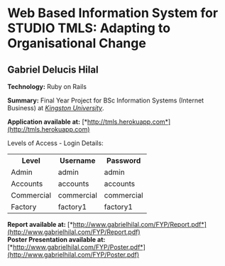 # Web Based Information System for STUDIO TMLS: Adapting to Organisational Change
## Gabriel Delucis Hilal

<strong>Technology:</strong> Ruby on Rails

<strong>Summary:</strong> Final Year Project for BSc Information Systems (Internet Business) at [*Kingston University*](http://www.kingston.ac.uk).

<strong>Application available at:</strong> [*http://tmls.herokuapp.com*](http://tmls.herokuapp.com)

Levels of Access - Login Details:
<table>
  <tr>
    <th>Level</th><th>Username</th><th>Password</th>
  </tr>
  <tr>
    <td>Admin</td><td>admin</td><td>admin</td>
  </tr>
  <tr>
    <td>Accounts</td><td>accounts</td><td>accounts</td>
  </tr>
  <tr>
    <td>Commercial</td><td>commercial</td><td>commercial</td>
  </tr>
  <tr>
    <td>Factory</td><td>factory1</td><td>factory1</td>
  </tr>
</table>

<strong>Report available at:</strong> [*http://www.gabrielhilal.com/FYP/Report.pdf*](http://www.gabrielhilal.com/FYP/Report.pdf) <br />
<strong>Poster Presentation available at:</strong> [*http://www.gabrielhilal.com/FYP/Poster.pdf*](http://www.gabrielhilal.com/FYP/Poster.pdf)

